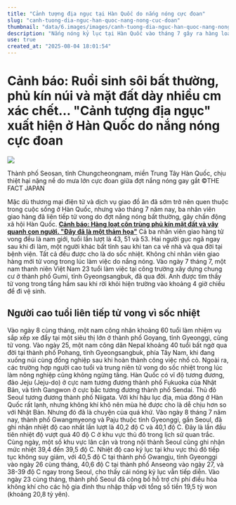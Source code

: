 ```yaml
---
title: "Cảnh tượng địa ngục tại Hàn Quốc do nắng nóng cực đoan"
slug: "canh-tuong-dia-nguc-han-quoc-nang-nong-cuc-doan"
thumbnail: "data/6.images/images/canh-tuong-dia-nguc-han-quoc-nang-nong-cuc-doan.webp"
description: "Nắng nóng kỷ lục tại Hàn Quốc vào tháng 7 gây ra hàng loạt ca tử vong do sốc nhiệt, trong đó có người Việt, và dẫn đến các hiện tượng bất thường."
use: true
created_at: "2025-08-04 18:01:54"
---
```


# Cảnh báo: Ruồi sinh sôi bất thường, phủ kín núi và mặt đất dày nhiều cm xác chết... "Cảnh tượng địa ngục" xuất hiện ở Hàn Quốc do nắng nóng cực đoan

![](/images/20250804-00081071-bunshun-000-1-view.webp)

Thành phố Seosan, tỉnh Chungcheongnam, miền Trung Tây Hàn Quốc, chịu thiệt hại nặng nề do mưa lớn cực đoan giữa đợt nắng nóng gay gắt ©THE FACT JAPAN

Mặc dù thương mại điện tử và dịch vụ giao đồ ăn đã sớm trở nên quen thuộc trong cuộc sống ở Hàn Quốc, nhưng vào tháng 7 năm nay, ba nhân viên giao hàng đã liên tiếp tử vong do đợt nắng nóng bất thường, gây chấn động xã hội Hàn Quốc.
[**Cảnh báo: Hàng loạt côn trùng phủ kín mặt đất và vây quanh con người. "Đây đã là một thảm họa"**](https://bunshun.jp/articles/photo_front/81071?utm_source=news.yahoo.co.jp&utm_medium=referral&utm_campaign=partnerLink&pn=2)
Cả ba nhân viên giao hàng tử vong đều là nam giới, tuổi lần lượt là 43, 51 và 53. Hai người gục ngã ngay sau khi đi làm, một người khác bất tỉnh sau khi tan ca về nhà và qua đời tại bệnh viện. Tất cả đều được cho là do sốc nhiệt.
Không chỉ nhân viên giao hàng mới tử vong trong lúc làm việc do nắng nóng. Vào ngày 7 tháng 7, một nam thanh niên Việt Nam 23 tuổi làm việc tại công trường xây dựng chung cư ở thành phố Gumi, tỉnh Gyeongsangbuk, đã qua đời. Anh được tìm thấy tử vong trong tầng hầm sau khi rời khỏi hiện trường vào khoảng 4 giờ chiều để đi vệ sinh.

## Người cao tuổi liên tiếp tử vong vì sốc nhiệt

Vào ngày 8 cùng tháng, một nam công nhân khoảng 60 tuổi làm nhiệm vụ sắp xếp xe đẩy tại một siêu thị lớn ở thành phố Goyang, tỉnh Gyeonggi, cũng tử vong. Vào ngày 25, một nam công dân Nepal khoảng 40 tuổi bất ngờ qua đời tại thành phố Pohang, tỉnh Gyeongsangbuk, phía Tây Nam, khi đang xuống núi cùng đồng nghiệp sau khi hoàn thành công việc nhổ cỏ. Ngoài ra, các trường hợp người cao tuổi và trung niên tử vong do sốc nhiệt trong lúc làm nông nghiệp cũng không ngừng tăng.
Hàn Quốc có vĩ độ tương đương, đảo Jeju (Jeju-do) ở cực nam tương đương thành phố Fukuoka của Nhật Bản, và tỉnh Gangwon ở cực bắc tương đương thành phố Sendai. Thủ đô Seoul tương đương thành phố Niigata. Với khí hậu lục địa, mùa đông ở Hàn Quốc rất lạnh, nhưng không khí khô nên mùa hè được cho là dễ chịu hơn so với Nhật Bản.
Nhưng đó đã là chuyện của quá khứ. Vào ngày 8 tháng 7 năm nay, thành phố Gwangmyeong và Paju thuộc tỉnh Gyeonggi, gần Seoul, đã ghi nhận nhiệt độ cao nhất lần lượt là 40,2 độ C và 40,1 độ C. Đây là lần đầu tiên nhiệt độ vượt quá 40 độ C ở khu vực thủ đô trong lịch sử quan trắc. Cùng ngày, một số khu vực lân cận và trong nội thành Seoul cũng ghi nhận mức nhiệt 39,4 đến 39,5 độ C.
Nhiệt độ cao kỷ lục tại khu vực thủ đô tiếp tục không suy giảm, với 40,5 độ C tại thành phố Gwangju, tỉnh Gyeonggi vào ngày 26 cùng tháng, 40,6 độ C tại thành phố Anseong vào ngày 27, và 38-39 độ C ngay trong Seoul, cho thấy cái nóng kỷ lục vẫn tiếp diễn. Vào ngày 23 cùng tháng, thành phố Seoul đã công bố hỗ trợ chi phí điều hòa không khí cho các hộ gia đình thu nhập thấp với tổng số tiền 19,5 tỷ won (khoảng 20,8 tỷ yên).